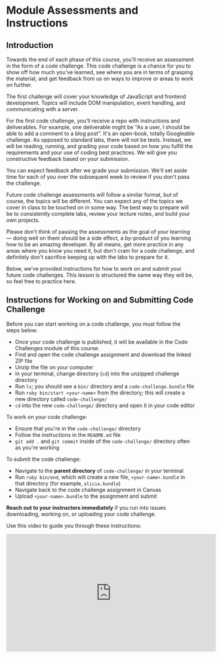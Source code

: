# Module Assessments and Instructions

## Introduction

Towards the end of each phase of this course, you'll receive an assessment in
the form of a code challenge. This code challenge is a chance for you to show
off how much you've learned, see where you are in terms of grasping the
material, and get feedback from us on ways to improve or areas to work on
further.

The first challenge will cover your knowledge of JavaScript and frontend
development. Topics will include DOM manipulation, event handling, and
communicating with a server.

For the first code challenge, you'll receive a repo with instructions and
deliverables. For example, one deliverable might be "As a user, I should be able
to add a comment to a blog post". It's an open-book, totally Googleable
challenge. As opposed to standard labs, there will not be tests. Instead, we
will be reading, running, and grading your code based on how you fulfill the
requirements and your use of coding best practices. We will give you
constructive feedback based on your submission.

You can expect feedback after we grade your submission. We'll set aside time for
each of you over the subsequent week to review if you don't pass the challenge.

Future code challenge assessments will follow a similar format, but of course,
the topics will be different. You can expect any of the topics we cover in class
to be touched on in some way. The best way to prepare will be to consistently
complete labs, review your lecture notes, and build your own projects.

Please don't think of passing the assessments as the goal of your learning —
doing well on them should be a side effect, a by-product of you learning how to
be an amazing developer. By all means, get more practice in any areas where you
know you need it, but don't cram for a code challenge, and definitely don't
sacrifice keeping up with the labs to prepare for it.

Below, we've provided instructions for how to work on and submit your future
code challenges. This lesson is structured the same way they will be, so feel
free to practice here.

## Instructions for Working on and Submitting Code Challenge

Before you can start working on a code challenge, you must follow the steps
below:

* Once your code challenge is published, it will be available in the Code
  Challenges module of this course.
* Find and open the code challenge assignment and download the linked ZIP file
* Unzip the file on your computer
* In your terminal, change directory (`cd`) into the unzipped challenge directory
* Run `ls`; you should see a `bin/` directory and a `code-challenge.bundle` file
* Run `ruby bin/start <your-name>`  from the directory; this will create a new
  directory called `code-challenge/`
* `cd` into the new `code-challenge/` directory and open it in your code editor

To work on your code challenge:

* Ensure that you're in the `code-challenge/` directory
* Follow the instructions in the `README.md` file
* `git add .` and `git commit` inside of the `code-challenge/` directory often
  as you're working

To submit the code challenge:

* Navigate to the **parent directory** of `code-challenge/` in your terminal
* Run `ruby bin/end`, which will create a new file, `<your-name>.bundle` in that
  directory (for example, `alicia.bundle`)
* Navigate back to the code challenge assignment in Canvas
* Upload `<your-name>.bundle` to the assignment and submit

**Reach out to your instructors immediately** if you run into issues
downloading, working on, or uploading your code challenge.

Use this video to guide you through these instructions:

<iframe width="560" height="315" src="https://youtu.be/3AM3qXUtnQY" frameborder="0" allow="accelerometer; autoplay; clipboard-write; encrypted-media; gyroscope; picture-in-picture" allowfullscreen></iframe>
